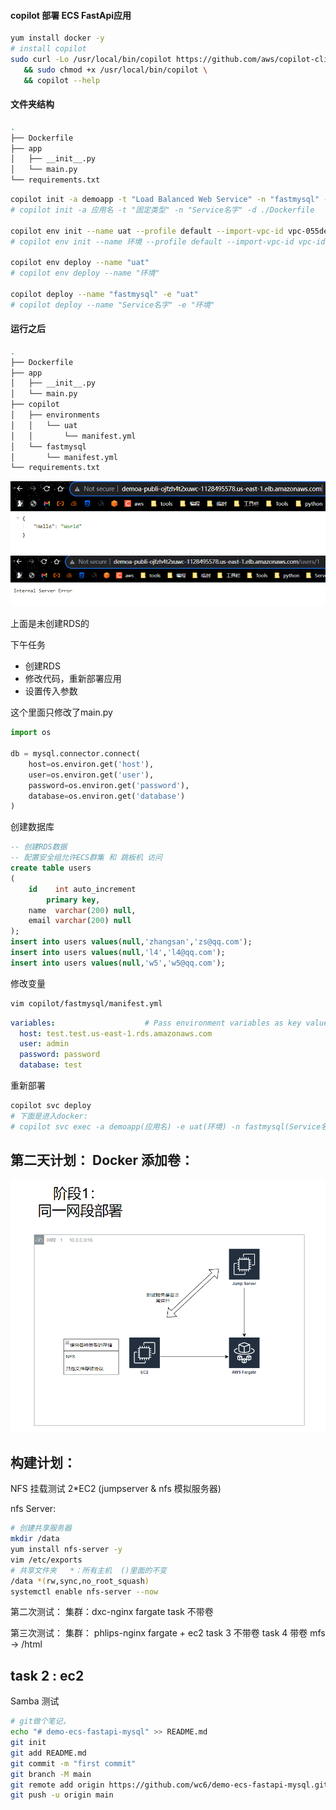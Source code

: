 #### copilot 部署 ECS FastApi应用

```bash
yum install docker -y
# install copilot
sudo curl -Lo /usr/local/bin/copilot https://github.com/aws/copilot-cli/releases/latest/download/copilot-linux \
   && sudo chmod +x /usr/local/bin/copilot \
   && copilot --help

```
#### 文件夹结构
```bash
.
├── Dockerfile
├── app
│   ├── __init__.py
│   └── main.py
└── requirements.txt
```
```bash
copilot init -a demoapp -t "Load Balanced Web Service" -n "fastmysql" -d ./Dockerfile     
# copilot init -a 应用名 -t "固定类型" -n "Service名字" -d ./Dockerfile

copilot env init --name uat --profile default --import-vpc-id vpc-055dec0736877f582 --import-public-subnets subnet-06f008ada1c41f1a0,subnet-0d7d662a9cb875c44,subnet-0535b256ed654c75a,subnet-018bfac11befe86ad,subnet-03d141d4ea5df2935,subnet-0768d1b7295c8780d 
# copilot env init --name 环境 --profile default --import-vpc-id vpc-id --import-public-subnets subnet-id1,id2 

copilot env deploy --name "uat"
# copilot env deploy --name "环境"

copilot deploy --name "fastmysql" -e "uat"
# copilot deploy --name "Service名字" -e "环境"
```
#### 运行之后
```bash
.
├── Dockerfile
├── app
│   ├── __init__.py
│   └── main.py
├── copilot
│   ├── environments
│   │   └── uat
│   │       └── manifest.yml
│   └── fastmysql
│       └── manifest.yml
└── requirements.txt
```

![Alt text](image.png)
![Alt text](image-1.png)

上面是未创建RDS的


下午任务
- 创建RDS
- 修改代码，重新部署应用
- 设置传入参数


这个里面只修改了main.py
```python 
import os

db = mysql.connector.connect(
    host=os.environ.get('host'),
    user=os.environ.get('user'),
    password=os.environ.get('password'),
    database=os.environ.get('database')
)
```

创建数据库
```sql
-- 创建RDS数据
-- 配置安全组允许ECS群集 和 跳板机 访问
create table users
(
    id    int auto_increment
        primary key,
    name  varchar(200) null,
    email varchar(200) null
);
insert into users values(null,'zhangsan','zs@qq.com');
insert into users values(null,'l4','l4@qq.com');
insert into users values(null,'w5','w5@qq.com');
```

修改变量
```bash
vim copilot/fastmysql/manifest.yml
```
```yaml
variables:                    # Pass environment variables as key value pairs.
  host: test.test.us-east-1.rds.amazonaws.com
  user: admin
  password: password
  database: test
```
重新部署
```bash
copilot svc deploy
# 下面是进入docker:
# copilot svc exec -a demoapp(应用名) -e uat(环境) -n fastmysql(Service名字)
```
第二天计划：
Docker 添加卷：
- 
![Alt text](image-2.png)

构建计划：
---
NFS 挂载测试
2*EC2 (jumpserver & nfs 模拟服务器) 

nfs Server:
```bash 
# 创建共享服务器
mkdir /data
yum install nfs-server -y
vim /etc/exports
# 共享文件夹   *：所有主机  ()里面的不变
/data *(rw,sync,no_root_squash)
systemctl enable nfs-server --now


```
第二次测试：
集群：dxc-nginx  fargate 
task   不带卷

第三次测试：
集群：
phlips-nginx   fargate + ec2
task  3  不带卷
task  4  带卷   mfs ->  /html



task 2 : ec2
---

Samba 测试



```bash
# git做个笔记，
echo "# demo-ecs-fastapi-mysql" >> README.md
git init
git add README.md
git commit -m "first commit"
git branch -M main
git remote add origin https://github.com/wc6/demo-ecs-fastapi-mysql.git
git push -u origin main


```